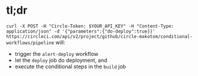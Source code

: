 # tl;dr

`curl -X POST -H "Circle-Token: $YOUR_API_KEY" -H "Content-Type: application/json" -d '{"parameters":{"do-deploy":true}}' https://circleci.com/api/v2/project/github/circle-makotom/conditional-workflows/pipeline` will:

* trigger the `alert-deploy` workflow
* let the `deploy` job do deployment, and
* execute the conditional steps in the `build` job
